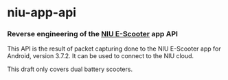 # niu-app-api
### Reverse engineering of the [NIU E-Scooter](https://play.google.com/store/apps/details?id=com.niu.manager) app API
This API is the result of packet capturing done to the NIU E-Scooter app for Android, version 3.7.2.
It can be used to connect to the NIU cloud.

This draft only covers dual battery scooters.